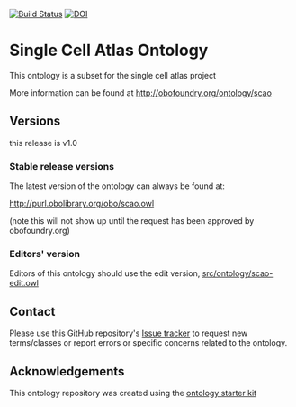 [![Build Status](https://travis-ci.org/S2Ola/scao.svg?branch=master)](https://travis-ci.org/S2Ola/scao)
[![DOI](https://zenodo.org/badge/13996/S2Ola/scao.svg)](https://zenodo.org/badge/latestdoi/13996/S2Ola/scao)

# Single Cell Atlas Ontology

This ontology is a subset for the single cell atlas project 

More information can be found at http://obofoundry.org/ontology/scao

## Versions
this release is v1.0

### Stable release versions

The latest version of the ontology can always be found at:

http://purl.obolibrary.org/obo/scao.owl

(note this will not show up until the request has been approved by obofoundry.org)

### Editors' version

Editors of this ontology should use the edit version, [src/ontology/scao-edit.owl](src/ontology/scao-edit.owl)

## Contact

Please use this GitHub repository's [Issue tracker](https://github.com/S2Ola/scao/issues) to request new terms/classes or report errors or specific concerns related to the ontology.

## Acknowledgements

This ontology repository was created using the [ontology starter kit](https://github.com/INCATools/ontology-starter-kit)
